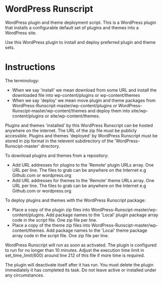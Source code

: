 # WordPress Runscript
WordPress plugin and theme deployment script. This is a WordPress plugin that installs a configurable default set of plugins and themes into a WordPress site.

Use this WordPress plugin to install and deploy preferred plugin and theme sets.

# Instructions
The terminology:

* When we say 'install' we mean download from some URL and install the downloaded file into wp-content/plugins or wp-content/themes
* When we say 'deploy' we mean move plugin and theme packages from WordPress-Runscript-master/wp-content/plugins or WordPress-Runscipt-master/wp-content/themes and deploy them into site/wp-content/plugins or site/wp-content/themes.

Plugins and themes 'installed' by this WordPress Runscript can be hosted anywhere on the internet. The URL of the zip file must be publicly accessible.
Plugins and themes 'deployed' by WordPress Runscript must be stored in zip format in the relevent subdirectory of the 'WordPress-Runscipt-master' directory.

To download plugins and themes from a repository:

* Add URL addresses for plugins to the 'Remote' plugin URLs array. One URL per line. The files to grab can be anywhere on the Internet e.g Github.com or wordpress.org
* Add URL addresses for themes to the 'Remote' theme URLs array. One URL per line. The files to grab can be anywhere on the Internet e.g Github.com or wordpress.org

To deploy plugins and themes with the WordPress Runscript package:

* Place a copy of the plugin zip files into WordPress-Runscipt-master/wp-content/plugins. Add package names to the 'Local' plugin package array code in the script file. One zip file per line.
* Place a copy of the theme zip files into WordPress-Runscipt-master/wp-content/themes. Add package names to the 'Local' theme package array code in the script file. One zip file per line.

WordPress Runscript will run as soon as activated. The plugin is configured to run for no longer than 10 minutes. Adjust the execution time limit in set_time_limit(600) around line 212 of this file if more time is required.

The plugin will deactivate itself after it has run. You must delete the plugin immediately it has completed its task. Do not leave active or installed under any circumstances.